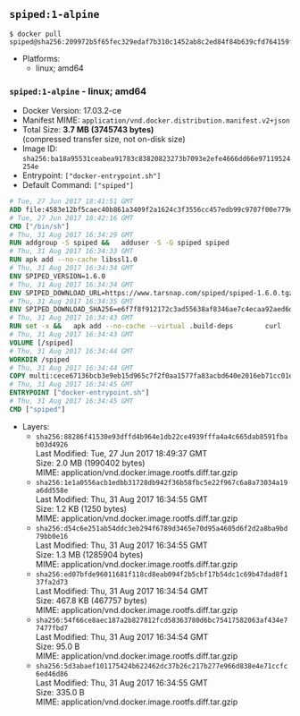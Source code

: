 ## `spiped:1-alpine`

```console
$ docker pull spiped@sha256:209972b5f65fec329edaf7b310c1452ab8c2ed84f84b639cfd764159ffa6b83a
```

-	Platforms:
	-	linux; amd64

### `spiped:1-alpine` - linux; amd64

-	Docker Version: 17.03.2-ce
-	Manifest MIME: `application/vnd.docker.distribution.manifest.v2+json`
-	Total Size: **3.7 MB (3745743 bytes)**  
	(compressed transfer size, not on-disk size)
-	Image ID: `sha256:ba18a95531ceabea91783c83820823273b7093e2efe4666dd66e97119524254e`
-	Entrypoint: `["docker-entrypoint.sh"]`
-	Default Command: `["spiped"]`

```dockerfile
# Tue, 27 Jun 2017 18:41:51 GMT
ADD file:4583e12bf5caec40b861a3409f2a1624c3f3556cc457edb99c9707f00e779e45 in / 
# Tue, 27 Jun 2017 18:42:16 GMT
CMD ["/bin/sh"]
# Thu, 31 Aug 2017 16:34:29 GMT
RUN addgroup -S spiped &&	adduser -S -G spiped spiped
# Thu, 31 Aug 2017 16:34:33 GMT
RUN apk add --no-cache libssl1.0
# Thu, 31 Aug 2017 16:34:34 GMT
ENV SPIPED_VERSION=1.6.0
# Thu, 31 Aug 2017 16:34:34 GMT
ENV SPIPED_DOWNLOAD_URL=https://www.tarsnap.com/spiped/spiped-1.6.0.tgz
# Thu, 31 Aug 2017 16:34:35 GMT
ENV SPIPED_DOWNLOAD_SHA256=e6f7f8f912172c3ad55638af8346ae7c4ecaa92aed6d3fb60f2bda4359cba1e4
# Thu, 31 Aug 2017 16:34:43 GMT
RUN set -x &&	apk add --no-cache --virtual .build-deps 		curl 		gcc 		make 		musl-dev 		openssl-dev 		tar &&	curl -fsSL "$SPIPED_DOWNLOAD_URL" -o spiped.tar.gz &&	echo "$SPIPED_DOWNLOAD_SHA256 *spiped.tar.gz" |sha256sum -c - &&	mkdir -p /usr/local/src/spiped &&	tar xzf "spiped.tar.gz" -C /usr/local/src/spiped --strip-components=1 &&	rm "spiped.tar.gz" &&	CC=gcc make -C /usr/local/src/spiped &&	make -C /usr/local/src/spiped install &&	rm -rf /usr/local/src/spiped &&	apk del .build-deps
# Thu, 31 Aug 2017 16:34:43 GMT
VOLUME [/spiped]
# Thu, 31 Aug 2017 16:34:44 GMT
WORKDIR /spiped
# Thu, 31 Aug 2017 16:34:44 GMT
COPY multi:cece67136bcb3e9eb15d965c7f2f0aa1577fa83acbd640e2016eb71cc01e0cfa in /usr/local/bin/ 
# Thu, 31 Aug 2017 16:34:45 GMT
ENTRYPOINT ["docker-entrypoint.sh"]
# Thu, 31 Aug 2017 16:34:45 GMT
CMD ["spiped"]
```

-	Layers:
	-	`sha256:88286f41530e93dffd4b964e1db22ce4939fffa4a4c665dab8591fbab03d4926`  
		Last Modified: Tue, 27 Jun 2017 18:49:37 GMT  
		Size: 2.0 MB (1990402 bytes)  
		MIME: application/vnd.docker.image.rootfs.diff.tar.gzip
	-	`sha256:1e1a0556acb1edbb31728db942f36b58fbc5e22f967c6a8a73034a19a6dd558e`  
		Last Modified: Thu, 31 Aug 2017 16:34:55 GMT  
		Size: 1.2 KB (1250 bytes)  
		MIME: application/vnd.docker.image.rootfs.diff.tar.gzip
	-	`sha256:d54c6e251ab54ddc3eb294f6789d3465e70d95a4605d6f2d2a8ba9bd79bb0e16`  
		Last Modified: Thu, 31 Aug 2017 16:34:55 GMT  
		Size: 1.3 MB (1285904 bytes)  
		MIME: application/vnd.docker.image.rootfs.diff.tar.gzip
	-	`sha256:ed07bfde96011681f118cd8eab094f2b5cbf17b54dc1c69b47dad8f137fa2d73`  
		Last Modified: Thu, 31 Aug 2017 16:34:54 GMT  
		Size: 467.8 KB (467757 bytes)  
		MIME: application/vnd.docker.image.rootfs.diff.tar.gzip
	-	`sha256:54f66ce8aec187a2b827812fcd58363780d6bc75417582063af434e77477fbd7`  
		Last Modified: Thu, 31 Aug 2017 16:34:54 GMT  
		Size: 95.0 B  
		MIME: application/vnd.docker.image.rootfs.diff.tar.gzip
	-	`sha256:5d3abaef101175424b622462dc37b26c217b277e966d838e4e71ccfc6ed46d86`  
		Last Modified: Thu, 31 Aug 2017 16:34:55 GMT  
		Size: 335.0 B  
		MIME: application/vnd.docker.image.rootfs.diff.tar.gzip
